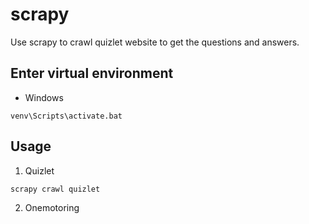 # scrapy
Use scrapy to crawl quizlet website to get the questions and answers.

## Enter virtual environment
- Windows
```
venv\Scripts\activate.bat
```

## Usage
1. Quizlet
```
scrapy crawl quizlet
```
2. Onemotoring

